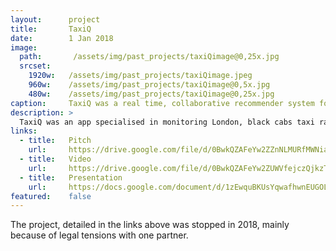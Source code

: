 ```yaml
---
layout:      project
title:       TaxiQ
date:        1 Jan 2018
image:
  path:       /assets/img/past_projects/taxiQimage@0,25x.jpg
  srcset:
    1920w:   /assets/img/past_projects/taxiQimage.jpeg
    960w:    /assets/img/past_projects/taxiQimage@0,5x.jpg
    480w:    /assets/img/past_projects/taxiQimage@0,25x.jpg
caption:     TaxiQ was a real time, collaborative recommender system for Black Cabs.
description: >
  TaxiQ was an app specialised in monitoring London, black cabs taxi ranks in real time.
links:
  - title:   Pitch
    url:     https://drive.google.com/file/d/0BwkQZAFeYw2ZZnNLMURfMWNia0RYdm9JWERDcWcwX1FmeFkw
  - title:   Video
    url:     https://drive.google.com/file/d/0BwkQZAFeYw2ZUWVfejczQjkzTUE/view?usp=sharing
  - title:   Presentation
    url:     https://docs.google.com/document/d/1zEwquBKUsYqwafhwnEUGOLFObr3NQNPLZgtkfgxy_GQ
featured:    false
---
```


The project, detailed in the links above was stopped in 2018, mainly because of legal tensions with one partner.

